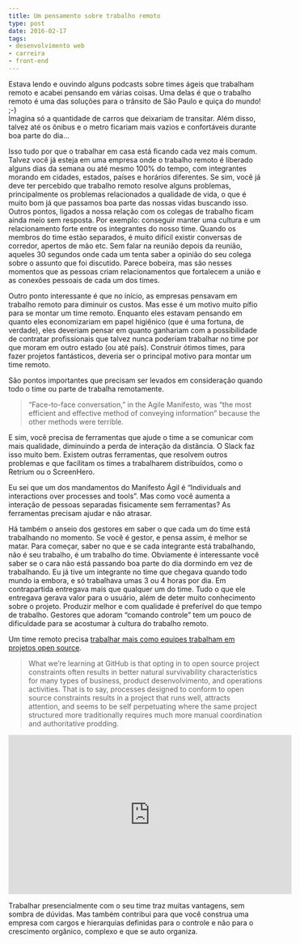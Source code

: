```yaml
---
title: Um pensamento sobre trabalho remoto
type: post
date: 2016-02-17
tags:
- desenvolvimento web
- carreira
- front-end
---
```


Estava lendo e ouvindo alguns podcasts sobre times ágeis que trabalham remoto e acabei pensando em várias coisas. Uma delas é que o trabalho remoto é uma das soluções para o trânsito de São Paulo e quiça do mundo! ;-)  
Imagina só a quantidade de carros que deixariam de transitar. Além disso, talvez até os ônibus e o metro ficariam mais vazios e confortáveis durante boa parte do dia…

Isso tudo por que o trabalhar em casa está ficando cada vez mais comum. Talvez você já esteja em uma empresa onde o trabalho remoto é liberado alguns dias da semana ou até mesmo 100% do tempo, com integrantes morando em cidades, estados, países e horários diferentes. Se sim, você já deve ter percebido que trabalho remoto resolve alguns problemas, principalmente os problemas relacionados a qualidade de vida, o que é muito bom já que passamos boa parte das nossas vidas buscando isso. Outros pontos, ligados a nossa relação com os colegas de trabalho ficam ainda meio sem resposta. Por exemplo: conseguir manter uma cultura e um relacionamento forte entre os integrantes do nosso time. Quando os membros do time estão separados, é muito difícil existir conversas de corredor, apertos de mão etc. Sem falar na reunião depois da reunião, aqueles 30 segundos onde cada um tenta saber a opinião do seu colega sobre o assunto que foi discutido. Parece bobeira, mas são nesses momentos que as pessoas criam relacionamentos que fortalecem a união e as conexões pessoais de cada um dos times.

Outro ponto interessante é que no início, as empresas pensavam em trabalho remoto para diminuir os custos. Mas esse é um motivo muito pífio para se montar um time remoto. Enquanto eles estavam pensando em quanto eles economizariam em papel higiênico (que é uma fortuna, de verdade), eles deveriam pensar em quanto ganhariam com a possibilidade de contratar profissionais que talvez nunca poderiam trabalhar no time por que moram em outro estado (ou até país). Construir ótimos times, para fazer projetos fantásticos, deveria ser o principal motivo para montar um time remoto.

São pontos importantes que precisam ser levados em consideração quando todo o time ou parte de trabalha remotamente.

> “Face-to-face conversation,” in the Agile Manifesto, was “the most efficient and effective method of conveying information” because the other methods were terrible.

E sim, você precisa de ferramentas que ajude o time a se comunicar com mais qualidade, diminuindo a perda de interação da distância. O Slack faz isso muito bem. Existem outras ferramentas, que resolvem outros problemas e que facilitam os times a trabalharem distribuídos, como o Retrium ou o ScreenHero.

Eu sei que um dos mandamentos do Manifesto Ágil é “Individuals and interactions over processes and tools”. Mas como você aumenta a interação de pessoas separadas fisicamente sem ferramentas? As ferramentas precisam ajudar e não atrasar.

Há também o anseio dos gestores em saber o que cada um do time está trabalhando no momento. Se você é gestor, e pensa assim, é melhor se matar. Para começar, saber no que e se cada integrante está trabalhando, não é seu trabalho, é um trabalho do time. Obviamente é interessante você saber se o cara não está passando boa parte do dia dormindo em vez de trabalhando. Eu já tive um integrante no time que chegava quando todo mundo ia embora, e só trabalhava umas 3 ou 4 horas por dia. Em contrapartida entregava mais que qualquer um do time. Tudo o que ele entregava gerava valor para o usuário, além de deter muito conhecimento sobre o projeto. Produzir melhor e com qualidade é preferível do que tempo de trabalho. Gestores que adoram “comando controle” tem um pouco de dificuldade para se acostumar à cultura do trabalho remoto.

Um time remoto precisa [trabalhar mais como equipes trabalham em projetos open source](http://2ndscale.com/rtomayko/2012/adopt-an-open-source-process-constraints).

> What we’re learning at GitHub is that opting in to open source project constraints often results in better natural survivability characteristics for many types of business, product desenvolvimento, and operations activities. That is to say, processes designed to conform to open source constraints results in a project that runs well, attracts attention, and seems to be self perpetuating where the same project structured more traditionally requires much more manual coordination and authoritative prodding.

<iframe src="https://www.youtube.com/embed/mrONxcyQo4E" allowfullscreen="" frameborder="0" height="315" width="560"></iframe>

Trabalhar presencialmente com o seu time traz muitas vantagens, sem sombra de dúvidas. Mas também contribui para que você construa uma empresa com cargos e hierarquias definidas para o controle e não para o crescimento orgânico, complexo e que se auto organiza.
